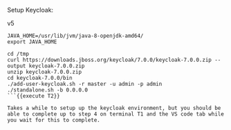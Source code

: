 Setup Keycloak:

v5
```
JAVA_HOME=/usr/lib/jvm/java-8-openjdk-amd64/ 
export JAVA_HOME 

cd /tmp
curl https://downloads.jboss.org/keycloak/7.0.0/keycloak-7.0.0.zip --output keycloak-7.0.0.zip
unzip keycloak-7.0.0.zip
cd keycloak-7.0.0/bin
./add-user-keycloak.sh -r master -u admin -p admin
./standalone.sh -b 0.0.0.0
```{{execute T2}}

Takes a while to setup up the keycloak environment, but you should be able to complete up to step 4 on terminal T1 and the VS code tab while you wait for this to complete.
